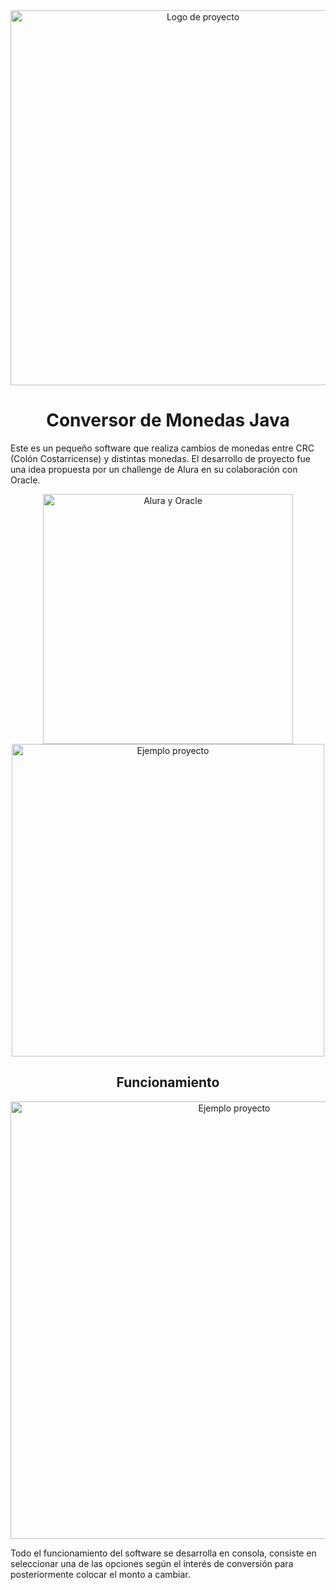 <div align="center">
    <img src="https://github.com/user-attachments/assets/7f670151-339f-4aeb-a940-02e305391f5b" alt="Logo de proyecto" width="600">
</div>
<h1 align="center"> Conversor de Monedas Java </h1>

<p>Este es un pequeño software que realiza cambios de monedas entre CRC (Colón Costarricense) y distintas monedas. El desarrollo de proyecto fue una idea propuesta por un challenge de Alura en su colaboración con Oracle.</p>

<div align="center">
    <img src="https://github.com/user-attachments/assets/b702a903-e20d-4d74-9bb9-e1f1dac34870" alt="Alura y Oracle" width="400">
</div>

<div align="center">
    <img src="https://github.com/user-attachments/assets/276c405c-0fdc-49e6-a23d-5ff06c5f5eee" alt="Ejemplo proyecto" width="500">
</div>

<h2 align="center"> Funcionamiento </h2>

<div align="center">
    <img src="https://github.com/user-attachments/assets/7aa9478f-7696-43f3-a3e8-e1a5fd64c4a3" alt="Ejemplo proyecto" width="700">
</div>

<p>Todo el funcionamiento del software se desarrolla en consola, consiste en seleccionar una de las opciones según el interés de conversión para posteriormente colocar el monto a cambiar.</p


